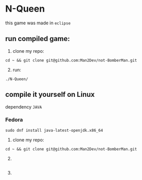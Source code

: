 # N-Queen

this game was made in `eclipse`

## run compiled game:
1. clone my repo:
````
cd ~ && git clone git@github.com:Man2Dev/not-BomberMan.git
````
2. run:
````
./N-Queen/
````

## compile it yourself on Linux
dependency `JAVA`

### Fedora
````
sudo dnf install java-latest-openjdk.x86_64
````
1. clone my repo:
````
cd ~ && git clone git@github.com:Man2Dev/not-BomberMan.git
````
2.
````

````
3.
````

````
